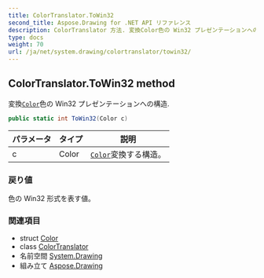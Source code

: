 ```yaml
---
title: ColorTranslator.ToWin32
second_title: Aspose.Drawing for .NET API リファレンス
description: ColorTranslator 方法. 変換Color色の Win32 プレゼンテーションへの構造.
type: docs
weight: 70
url: /ja/net/system.drawing/colortranslator/towin32/
---
```

## ColorTranslator.ToWin32 method

変換[`Color`](../../color/)色の Win32 プレゼンテーションへの構造.

```csharp
public static int ToWin32(Color c)
```

| パラメータ | タイプ | 説明 |
| --- | --- | --- |
| c | Color | [`Color`](../../color/)変換する構造。 |

### 戻り値

色の Win32 形式を表す値。

### 関連項目

* struct [Color](../../color/)
* class [ColorTranslator](../)
* 名前空間 [System.Drawing](../../colortranslator/)
* 組み立て [Aspose.Drawing](../../../)


